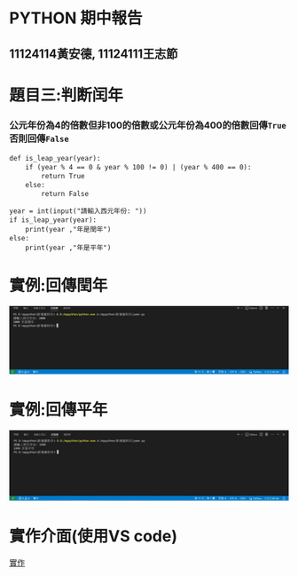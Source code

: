 # PYTHON 期中報告
## 11124114黃安德,  11124111王志節
# 題目三:判断闰年
### 公元年份為4的倍數但非100的倍數或公元年份為400的倍數回傳```True``` 否則回傳```False```
```
def is_leap_year(year):
    if (year % 4 == 0 & year % 100 != 0) | (year % 400 == 0):
        return True
    else:
        return False
```
```
year = int(input("請輸入西元年份: "))
if is_leap_year(year):
    print(year ,"年是閏年")
else:
    print(year ,"年是平年")
```
# 實例:回傳閏年
![](returnTrue.jpg)
# 實例:回傳平年
![](returnFalse.jpg)
# 實作介面(使用VS code)
[實作](實作jpg)
